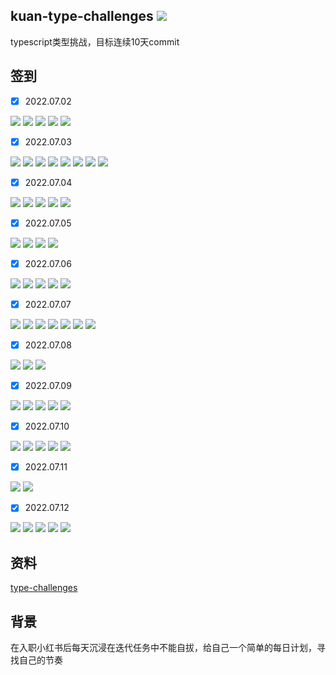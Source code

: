 ## kuan-type-challenges <img src="https://shields.io/github/last-commit/kuan1/kuan-type-challenges" />

typescript类型挑战，目标连续10天commit


## 签到

- [x] 2022.07.02

<img src="https://img.shields.io/badge/pick-blue" />  <img src="https://img.shields.io/badge/readonly-blue" /> <img src="https://img.shields.io/badge/arrayFirst-blue" /> <img src="https://img.shields.io/badge/tupleLength-blue" /> <img src="https://img.shields.io/badge/tupleToObject-blue" />

- [x] 2022.07.03

<img src="https://img.shields.io/badge/exclude-blue" /> <img src="https://img.shields.io/badge/awaited-blue" /> <img src="https://img.shields.io/badge/if-blue" /> <img src="https://img.shields.io/badge/concat-blue" /> <img src="https://img.shields.io/badge/includes-blue" /> <img src="https://img.shields.io/badge/push-blue" /> <img src="https://img.shields.io/badge/unshift-blue" /> <img src="https://img.shields.io/badge/parameters-blue" />
- [x] 2022.07.04

<img src="https://img.shields.io/badge/returnType-blue" /> <img src="https://img.shields.io/badge/deepReadonly-blue" /> <img src="https://img.shields.io/badge/omit-blue" /> <img src="https://img.shields.io/badge/readonly2-blue" /> <img src="https://img.shields.io/badge/tupleToUnion-blue" /> 

- [x] 2022.07.05

<img src="https://img.shields.io/badge/lastOfArray-blue" /> <img src="https://img.shields.io/badge/pop-blue" />  <img src="https://img.shields.io/badge/promiseAll-blue" /> <img src="https://img.shields.io/badge/typeLookup-blue" /> 

- [x] 2022.07.06

<img src="https://img.shields.io/badge/trimleft-blue" />  <img src="https://img.shields.io/badge/trim-blue" />  <img src="https://img.shields.io/badge/capitalize-blue" />  <img src="https://img.shields.io/badge/replace-blue" /> <img src="https://img.shields.io/badge/replaceAll-blue" /> 

- [x] 2022.07.07

<img src="https://img.shields.io/badge/appendArgument-blue" />  <img src="https://img.shields.io/badge/permutation-blue" />   <img src="https://img.shields.io/badge/permutation-blue" />  <img src="https://img.shields.io/badge/flatten-blue" /> <img src="https://img.shields.io/badge/appendToObject-blue" /> <img src="https://img.shields.io/badge/absolute-blue" />  <img src="https://img.shields.io/badge/StringToUnion-blue" />  

- [x] 2022.07.08

<img src="https://img.shields.io/badge/merchant-blue" />  <img src="https://img.shields.io/badge/KebabCase-blue" />   <img src="https://img.shields.io/badge/diff-blue" />  

- [x] 2022.07.09

<img src="https://img.shields.io/badge/anyOf-blue" />  <img src="https://img.shields.io/badge/isnever-blue" />  <img src="https://img.shields.io/badge/isUnion-blue" />  <img src="https://img.shields.io/badge/replaceKeys-blue" />  <img src="https://img.shields.io/badge/removeIndexSignature-blue" />  

- [x] 2022.07.10

<img src="https://img.shields.io/badge/DropChar-blue" /> <img src="https://img.shields.io/badge/MinusOne-blue" /> <img src="https://img.shields.io/badge/minus-blue" /> <img src="https://img.shields.io/badge/PickByType-blue" /> <img src="https://img.shields.io/badge/StartsWith-blue" /> 

- [x] 2022.07.11

<img src="https://img.shields.io/badge/EndsWith-blue" /> <img src="https://img.shields.io/badge/PartialByKeys-blue" /> 

- [x] 2022.07.12

<img src="https://img.shields.io/badge/RequiredByKeys-blue" /> <img src="https://img.shields.io/badge/Mutable-blue" /> <img src="https://img.shields.io/badge/OmitByType-blue" /> <img src="https://img.shields.io/badge/ObjectEntries-blue" /> <img src="https://img.shields.io/badge/Shift-blue" /> 

## 资料
[type-challenges](https://github.com/type-challenges/type-challenges)

## 背景
在入职小红书后每天沉浸在迭代任务中不能自拔，给自己一个简单的每日计划，寻找自己的节奏
